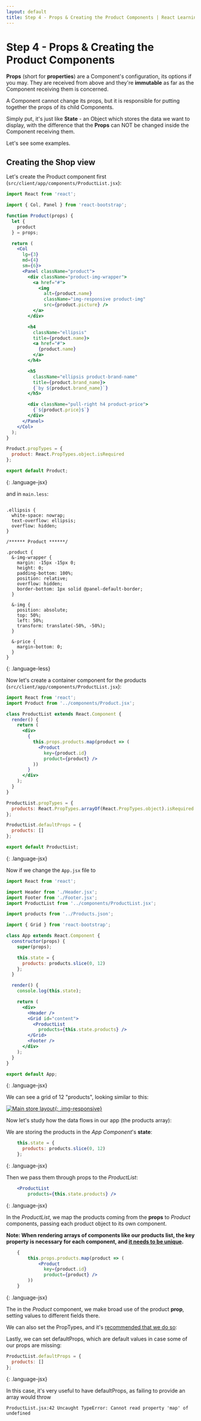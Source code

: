 ```yaml
---
layout: default
title: Step 4 - Props & Creating the Product Components | React Learning Module
---
```


# Step 4 - Props & Creating the Product Components

**Props** (short for **properties**) are a Component's configuration, its options if you may. They are received from above and they're **immutable** as far as the Component receiving them is concerned.

A Component cannot change its props, but it is responsible for putting together the props of its child Components.

Simply put, it's just like **State** - an Object which stores the data we want to display, with the difference that the **Props** can NOT be changed inside the Component receiving them.

Let's see some examples.

## Creating the Shop view

Let's create the Product component first (`src/client/app/components/ProductList.jsx`):

~~~jsx
import React from 'react';

import { Col, Panel } from 'react-bootstrap';

function Product(props) {
  let {
    product
  } = props;

  return (
    <Col
      lg={3}
      md={4}
      sm={6}>
      <Panel className="product">
        <div className="product-img-wrapper">
          <a href="#">
            <img
              alt={product.name}
              className="img-responsive product-img"
              src={product.picture} />
          </a>
        </div>

        <h4
          className="ellipsis"
          title={product.name}>
          <a href="#">
            {product.name}
          </a>
        </h4>

        <h5
          className="ellipsis product-brand-name"
          title={product.brand_name}>
          {`by ${product.brand_name}`}
        </h5>

        <div className="pull-right h4 product-price">
          {`${product.price}$`}
        </div>
      </Panel>
    </Col>
  );
}

Product.propTypes = {
  product: React.PropTypes.object.isRequired
};

export default Product;
~~~
{: .language-jsx}

and in `main.less`:

~~~less

.ellipsis {
  white-space: nowrap;
  text-overflow: ellipsis;
  overflow: hidden;
}

/****** Product ******/

.product {
  &-img-wrapper {
    margin: -15px -15px 0;
    height: 0;
    padding-bottom: 100%;
    position: relative;
    overflow: hidden;
    border-bottom: 1px solid @panel-default-border;
  }

  &-img {
    position: absolute;
    top: 50%;
    left: 50%;
    transform: translate(-50%, -50%);
  }

  &-price {
    margin-bottom: 0;
  }
}
~~~
{: .language-less}

Now let's create a container component for the products (`src/client/app/components/ProductList.jsx`):

~~~jsx
import React from 'react';
import Product from '../components/Product.jsx';

class ProductList extends React.Component {
  render() {
    return (
      <div>
        {
          this.props.products.map(product => (
            <Product
              key={product.id}
              product={product} />
          ))
        }
      </div>
    );
  }
}

ProductList.propTypes = {
  products: React.PropTypes.arrayOf(React.PropTypes.object).isRequired
};

ProductList.defaultProps = {
  products: []
};

export default ProductList;
~~~
{: .language-jsx}

Now if we change the `App.jsx` file to

~~~jsx
import React from 'react';

import Header from './Header.jsx';
import Footer from './Footer.jsx';
import ProductList from '../components/ProductList.jsx';

import products from '../Products.json';

import { Grid } from 'react-bootstrap';

class App extends React.Component {
  constructor(props) {
    super(props);

    this.state = {
      products: products.slice(0, 12)
    };
  }

  render() {
    console.log(this.state);

    return (
      <div>
        <Header />
        <Grid id="content">
          <ProductList
            products={this.state.products} />
        </Grid>
        <Footer />
      </div>
    );
  }
}

export default App;
~~~
{: .language-jsx}

We can see a grid of 12 "products", looking similar to this:

[![Main store layout](http://puu.sh/pssaZ/7132ff2dc6.png){: .img-responsive}](http://puu.sh/pssaZ/7132ff2dc6.png)

Now let's study how the data flows in our app (the products array):

We are storing the products in the *App Component*'s **state**:

~~~jsx
    this.state = {
      products: products.slice(0, 12)
    };
~~~
{: .language-jsx}

Then we pass them through props to the *ProductList*:

~~~jsx
    <ProductList
        products={this.state.products} />
~~~
{: .language-jsx}

In the *ProductList*, we map the products coming from the **props** to *Product* components, passing each product object to its own component.

**Note: When rendering arrays of components like our products list, the key property is necessary for each component, and [it needs to be unique](https://facebook.github.io/react/docs/multiple-components.html#dynamic-children).**

~~~jsx
    {
        this.props.products.map(product => (
            <Product
              key={product.id}
              product={product} />
        ))
    }
~~~
{: .language-jsx}

The in the *Product* component, we make broad use of the product **prop**, setting values to different fields there.

We can also set the PropTypes, and it's [recommended that we do so](http://wecodetheweb.com/2015/06/02/why-react-proptypes-are-important/):

Lastly, we can set defaultProps, which are default values in case some of our props are missing:

~~~jsx
ProductList.defaultProps = {
  products: []
};
~~~
{: .language-jsx}

In this case, it's very useful to have defaultProps, as failing to provide an array would throw 

~~~
ProductList.jsx:42 Uncaught TypeError: Cannot read property 'map' of undefined
~~~